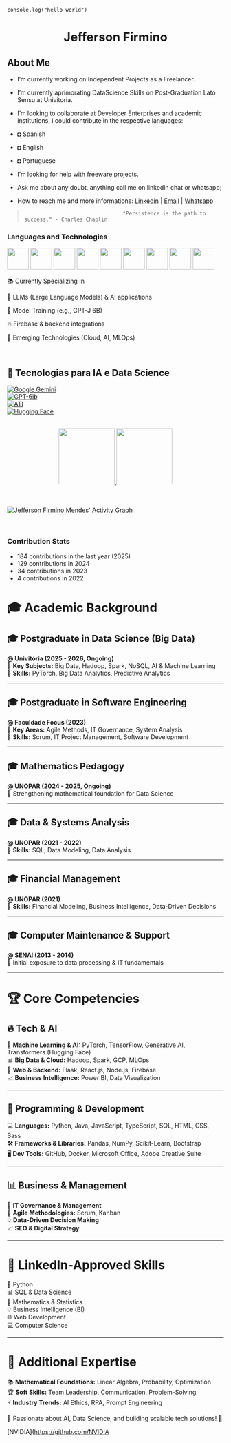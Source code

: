 `console.log("hello world")` 

<div align="center">
  <h1>Jefferson Firmino</h1>
</div>

## About Me

-  I’m currently working on Independent Projects as a Freelancer.
-  I’m currently aprimorating DataScience Skills on Post-Graduation Lato Sensu at Univitoria.
-  I’m looking to collaborate at Developer Enterprises and academic institutions, i could contribute in the respective languages:
  - ◘ Spanish
  - ◘ English
  - ◘ Portuguese
    

-  I’m looking for help with freeware projects.
-  Ask me about any doubt, anything call me on linkedin chat or whatsapp;
-  How to reach me and more informations: [Linkedin](https://www.linkedin.com/in/professorjefferson) | [Email](mailto:jeffersonfir@gmail.com) | [Whatsapp](https://api.whatsapp.com/send?phone=83996258911&text=Whatsapp)

>                                     "Persistence is the path to success." - Charles Chaplin

### Languages and Technologies

<img src="https://cdn.jsdelivr.net/gh/devicons/devicon/icons/html5/html5-original-wordmark.svg" width="50px" height ="50px" /> <img src="https://cdn.jsdelivr.net/gh/devicons/devicon/icons/css3/css3-original-wordmark.svg" width="50px" height ="50px" /> <img src="https://cdn.jsdelivr.net/gh/devicons/devicon/icons/javascript/javascript-original.svg" width="50px" height ="50px" />
<img src="https://cdn.jsdelivr.net/gh/devicons/devicon/icons/git/git-original-wordmark.svg" width="50px" height ="50px" /> <img src="https://cdn.jsdelivr.net/gh/devicons/devicon/icons/mysql/mysql-original-wordmark.svg" width="50px" height ="50px"/>
<img src="https://cdn.jsdelivr.net/gh/devicons/devicon/icons/python/python-original-wordmark.svg" width="50px" height ="50px" /> <img src="https://cdn.jsdelivr.net/gh/devicons/devicon/icons/bootstrap/bootstrap-plain-wordmark.svg" width="50px" height ="50px" /> <img src="https://cdn.jsdelivr.net/gh/devicons/devicon/icons/java/java-original-wordmark.svg" width="50px" height ="50px" /> <img src="https://cdn.jsdelivr.net/gh/devicons/devicon/icons/react/react-original-wordmark.svg" width="50px" height ="50px"/>
  

📚 Currently Specializing In

🤖 LLMs (Large Language Models) & AI applications

🎯 Model Training (e.g., GPT-J 6B)

🔥 Firebase & backend integrations

🌟 Emerging Technologies (Cloud, AI, MLOps)


<br>

## 🚀 Tecnologias para IA e Data Science  

[![Google Gemini](https://img.shields.io/badge/Google-Gemini-4285F4?logo=google&logoColor=white)](https://ai.google.dev/)  
[![GPT-6jb](https://img.shields.io/badge/GPT-6jb-FF4500?logo=openai&logoColor=white)](https://openai.com)  
[![ATI](https://img.shields.io/badge/ATI-Graphics-990000?logo=amd&logoColor=white)](https://www.amd.com/en/technologies/radeon)  
[![Hugging Face](https://img.shields.io/badge/Hugging%20Face-Transformers-FFDD55?logo=huggingface&logoColor=black)](https://huggingface.co/)  

<br>

<div align="center">
  <a href="https://github.com/jeffthedeveloper">
    <img height="130em" src="https://github-readme-stats.vercel.app/api/top-langs/?username=jeffthedeveloper&layout=compact&langs_count=8&theme=dracula&count_private=true&include_all_commits=true"/>
    <img height="130em" src="https://github-readme-stats.vercel.app/api?username=jeffthedeveloper&show_icons=true&theme=dracula&include_all_commits=true&count_private=true"/>
  </a>
</div>

<br>
<br>

[![Jefferson Firmino Mendes' Activity Graph](https://github-readme-activity-graph.vercel.app/graph?username=jeffthedeveloper&theme=dracula)](https://github.com/ashutosh00710/github-readme-activity-graph)

<br>


### Contribution Stats

- 184 contributions in the last year (2025)
- 129 contributions in 2024
- 34 contributions in 2023
- 4 contributions in 2022

# 🎓 Academic Background

## 🎓 Postgraduate in Data Science (Big Data)  
**@ Univitória (2025 - 2026, Ongoing)**  
🔹 **Key Subjects:** Big Data, Hadoop, Spark, NoSQL, AI & Machine Learning  
🔹 **Skills:** PyTorch, Big Data Analytics, Predictive Analytics  

---

## 🎓 Postgraduate in Software Engineering  
**@ Faculdade Focus (2023)**  
🔹 **Key Areas:** Agile Methods, IT Governance, System Analysis  
🔹 **Skills:** Scrum, IT Project Management, Software Development  

---

## 🎓 Mathematics Pedagogy  
**@ UNOPAR (2024 - 2025, Ongoing)**  
🔹 Strengthening mathematical foundation for Data Science  

---

## 🎓 Data & Systems Analysis  
**@ UNOPAR (2021 - 2022)**  
🔹 **Skills:** SQL, Data Modeling, Data Analysis  

---

## 🎓 Financial Management  
**@ UNOPAR (2021)**  
🔹 **Skills:** Financial Modeling, Business Intelligence, Data-Driven Decisions  

---

## 🎓 Computer Maintenance & Support  
**@ SENAI (2013 - 2014)**  
🔹 Initial exposure to data processing & IT fundamentals  

---

# 🏆 Core Competencies  

## 🔥 Tech & AI  
🧠 **Machine Learning & AI:** PyTorch, TensorFlow, Generative AI, Transformers (Hugging Face)  
📊 **Big Data & Cloud:** Hadoop, Spark, GCP, MLOps  
🚀 **Web & Backend:** Flask, React.js, Node.js, Firebase  
📈 **Business Intelligence:** Power BI, Data Visualization  

---

## 🎯 Programming & Development  
💻 **Languages:** Python, Java, JavaScript, TypeScript, SQL, HTML, CSS, Sass  
🛠 **Frameworks & Libraries:** Pandas, NumPy, Scikit-Learn, Bootstrap  
🖥 **Dev Tools:** GitHub, Docker, Microsoft Office, Adobe Creative Suite  

---

## 📊 Business & Management  
🎯 **IT Governance & Management**  
🔄 **Agile Methodologies:** Scrum, Kanban  
💡 **Data-Driven Decision Making**  
📈 **SEO & Digital Strategy**  

---

# 🎯 LinkedIn-Approved Skills  
🐍 Python  
📊 SQL & Data Science  
📐 Mathematics & Statistics  
💡 Business Intelligence (BI)  
🌐 Web Development  
💻 Computer Science  

---

# 🏅 Additional Expertise  
📚 **Mathematical Foundations:** Linear Algebra, Probability, Optimization  
🏆 **Soft Skills:** Team Leadership, Communication, Problem-Solving  
⚡ **Industry Trends:** AI Ethics, RPA, Prompt Engineering  

📌 Passionate about AI, Data Science, and building scalable tech solutions! 🚀

[NVIDIA](https://github.com/NVIDIA
